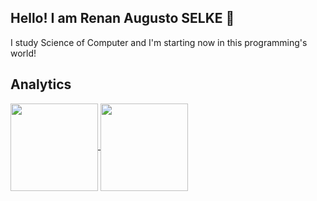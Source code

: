 ## Hello! I am Renan Augusto SELKE 🤙
I study Science of Computer and I'm starting now in this programming's world!


## Analytics
<a href="https://github.com/anuraghazra/github-readme-stats">
  <img height=140 align="center" src="https://github-readme-stats.vercel.app/api?username=RASelke&show_icons=true&theme=dark#gh-dark-mode-only" />
</a>
<a href="https://github.com/anuraghazra/convoychat">
  <img height=140 align="center" src="https://github-readme-stats.vercel.app/api/top-langs/?username=RASelke&layout=compact&theme=dark#gh-dark-mode-only&layout=compact&langs_count=8&card_width=320" />
</a>
